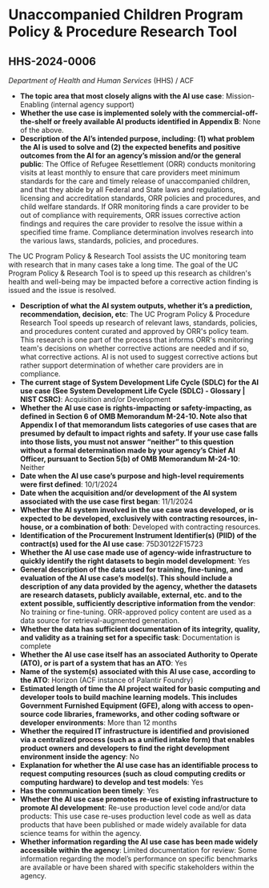 # Unaccompanied Children Program Policy & Procedure Research Tool
## HHS-2024-0006
_Department of Health and Human Services_ (HHS) / ACF


+ **The topic area that most closely aligns with the AI use case**: Mission-Enabling (internal agency support)
+ **Whether the use case is implemented solely with the commercial-off-the-shelf or freely available AI products identified in Appendix B**: None of the above.
+ **Description of the AI’s intended purpose, including: (1) what problem the AI is used to solve and (2) the expected benefits and positive outcomes from the AI for an agency’s mission and/or the general public**: The Office of Refugee Resettlement (ORR) conducts monitoring visits at least monthly to ensure that care providers meet minimum standards for the care and timely release of unaccompanied children, and that they abide by all Federal and State laws and regulations, licensing and accreditation standards, ORR policies and procedures, and child welfare standards. If ORR monitoring finds a care provider to be out of compliance with requirements, ORR issues corrective action findings and requires the care provider to resolve the issue within a specified time frame. Compliance determination involves research into the various laws, standards, policies, and procedures.

The UC Program Policy & Research Tool assists the UC monitoring team with research that in many cases take a long time. The goal of the  UC Program Policy & Research Tool is to speed up this research as children's health and well-being may be impacted before a corrective action finding is issued and the issue is resolved.
+ **Description of what the AI system outputs, whether it’s a prediction, recommendation, decision, etc**: The UC Program Policy & Procedure Research Tool speeds up research of relevant laws, standards, policies, and procedures content curated and approved by ORR's policy team. This research is one part of the process that informs ORR's monitoring team's decisions on whether corrective actions are needed and if so, what corrective actions. AI is not used to suggest corrective actions but rather support determination of whether care providers are in compliance.
+ **The current stage of System Development Life Cycle (SDLC) for the AI use case (See System Development Life Cycle (SDLC) - Glossary | NIST CSRC)**: Acquisition and/or Development
+ **Whether the AI use case is rights-impacting or safety-impacting, as defined in Section 6 of OMB Memorandum M-24-10. Note also that Appendix I of that memorandum lists categories of use cases that are presumed by default to impact rights and safety. If your use case falls into those lists, you must not answer “neither” to this question without a formal determination made by your agency’s Chief AI Officer, pursuant to Section 5(b) of OMB Memorandum M-24-10**: Neither
+ **Date when the AI use case’s purpose and high-level requirements were first defined**: 10/1/2024
+ **Date when the acquisition and/or development of the AI system associated with the use case first began**: 11/1/2024
+ **Whether the AI system involved in the use case was developed, or is expected to be developed, exclusively with contracting resources, in-house, or a combination of both**: Developed with contracting resources.
+ **Identification of the Procurement Instrument Identifier(s) (PIID) of the contract(s) used for the AI use case**: 75D30122F15723
+ **Whether the AI use case made use of agency-wide infrastructure to quickly identify the right datasets to begin model development**: Yes
+ **General description of the data used for training, fine-tuning, and evaluation of the AI use case’s model(s). This should include a description of any data provided by the agency, whether the datasets are research datasets, publicly available, external, etc. and to the extent possible, sufficiently descriptive information from the vendor**: No training or fine-tuning. ORR-approved policy content are used as a data source for retrieval-augmented generation.
+ **Whether the data has sufficient documentation of its integrity, quality, and validity as a training set for a specific task**: Documentation is complete
+ **Whether the AI use case itself has an associated Authority to Operate (ATO), or is part of a system that has an ATO**: Yes
+ **Name of the system(s) associated with this AI use case, according to the ATO**: Horizon (ACF instance of Palantir Foundry)
+ **Estimated length of time the AI project waited for basic computing and developer tools to build machine learning models. This includes Government Furnished Equipment (GFE), along with access to open-source code libraries, frameworks, and other coding software or developer environments**: More than 12 months
+ **Whether the required IT infrastructure is identified and provisioned via a centralized process (such as a unified intake form) that enables product owners and developers to find the right development environment inside the agency**: No
+ **Explanation for whether the AI use case has an identifiable process to request computing resources (such as cloud computing credits or computing hardware) to develop and test models**: Yes
+ **Has the communication been timely**: Yes
+ **Whether the AI use case promotes re-use of existing infrastructure to promote AI development**: Re-use production level code and/or data products: This use case re-uses production level code as well as data products that have been published or made widely available for data science teams for within the agency.
+ **Whether information regarding the AI use case has been made widely accessible within the agency**: Limited documentation for review: Some information regarding the model’s performance on specific benchmarks are available or have been shared with specific stakeholders within the agency.